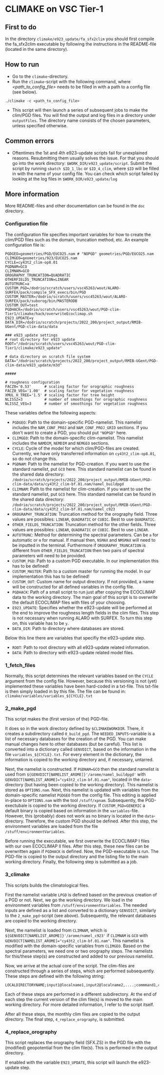 # CLIMAKE on VSC Tier-1

## First to do

In the directory `climake/e923_update/fa_sfx2clim` you should first compile the fa_sfx2clim executable by following the instructions in the README-file (located in the same directory).

## How to run

- Go to the `climake`-directory. 
- Run the `climake`-script with the following command, where *<path_to_config_file>* needs to be filled in with a path to a config file (see below).

```
./climake -c <path_to_config_file>
``` 
- This script will then launch a series of subsequent jobs to make the clim/PGD files. You will find the output and log files in a directory under `outputFiles`. The directory name consists of the chosen parameters, unless specified otherwise. 

## Common errors

- Oftentimes the 1st and 4th e923-update scripts fail for unexplained reasons. Resubmitting them usually solves the issue. For that you should go into the work directory: `$WORK_DIR/e923_update/script`. Submit the script by running `sbatch $ID_1_lbc` or `$ID_4_clim`, where `$ID` will be filled in with the name of your config file. You can check which script failed by looking at the log files in `$WORK_DIR/e923_update/log`

## More information

More README-files and other documentation can be found in the `doc` directory.

### Configuration file

The configuration file specifies important variables for how to create the clim/PGD files such as the domain, truncation method, etc. An example configuration file is:

```
PGDGEO=geometries/PGD/EUCO25.nam # "NOPGD" geometries/PGD/EUCO25.nam
CLIMGEO=geometries/923/EUCO25.nam
CYCLE=cy43t2_clim-op8.01
PGDNAM=GCO
CLIMNAM=GCO
OROGRAPHY_TRUNCATION=QUADRATIC
OTHERFIELDS_TRUNCATION=LINEAR
AUTOTRUNC=a
CUSTOM_PGD=/dodrio/scratch/users/vsc45263/wout/ALARO-SURFEX/pack/compile_SFX_execs/bin/PGD
CUSTOM_MASTER=/dodrio/scratch/users/vsc45263/wout/ALARO-SURFEX/pack/suborog/bin/MASTERODB
CUSTOM_OUT=test
PGDHACK=/dodrio/scratch/users/vsc45263/wout/PGD-clim-Tier1/climake/hack/overwriteEcoclimap.sh
E923_UPDATE=y
DATA_DIR=/dodrio/scratch/projects/2022_200/project_output/RMIB-UGent/PGD-clim-data/data

### e923_update settings
# root directory for e923 update
ROOT="/dodrio/scratch/users/vsc45263/wout/PGD-clim-Tier1/climake/e923_update"

# data directory on scratch file system
DATA="/dodrio/scratch/projects/2022_200/project_output/RMIB-UGent/PGD-clim-data/e923_update/m3d"

#####

# roughness configuration
FACZ0='0.53'      # scaling factor for orographic roughness
FACZ0_VEG='1.00'  # scaling factor for vegetation roughness
XMUL_H_TREE='1.5' # scaling factor for tree height
NLISSZ=3          # number of smoothings for orographic roughness
NLISSZ_VEG=3      # number of smoothings for vegetation roughness
```

These variables define the following aspects:
- `PGDGEO`: Path to the domain-specific PGD-namelist. This namelist includes the `NAM_CONF_PROJ` and `NAM_CONF_PROJ_GRID` sections. If you don't want to create a PGD, you should put `"NOPGD"` here.
- `CLIMGEO`: Path to the domain-specific clim-namelist. This namelist includes the `NAMDIM`, `NEMDIM` and `NEMGEO` sections.
- `CYCLE`: Cycle of the model for which clim/PGD-files are created. Currently, we have only transferred information on `cy43t2_clim-op8.01`, so do not change this.
- `PGDNAM`: Path to the namelist for PGD-creation. If you want to use the standard namelist, put `GCO` here. This standard namelist can be found in the shared data directory: `/dodrio/scratch/projects/2022_200/project_output/RMIB-UGent/PGD-clim-data/data/cy43t2_clim-bf.01.nam/namel_buildpgd`
- `CLIMNAM`: Path to the namelist for clim-creation. If you want to use the standard namelist, put `GCO` here. This standard namelist can be found in the shared data directory: `/dodrio/scratch/projects/2022_200/project_output/RMIB-UGent/PGD-clim-data/data/cy43t2_clim-bf.01.nam/namel_c923`
- `OROGRAPHY_TRUNCATION`: Truncation method for the orography field. Three values are possibles: `LINEAR`, `QUADRATIC` or `CUBIC`. Best to use `QUADRATIC`.
- `OTHER_FIELDS_TRUNCATION`: Truncation method for the other fields. Three values are possibles: `LINEAR`, `QUADRATIC` or `CUBIC`. Best to use `LINEAR`.
- `AUTOTRUNC`: Method for determining the spectral parameters. Can be `a` for automatic or `m` for manual. If manual then, `NSMAX` and `NMSMAX` will need to be inputted in the terminal. Furthermore if `OROGRAPHY_TRUNCATION` is different from `OTHER_FIELDS_TRUNCATION` then two pairs of spectral parameters will need to be provided.
- `CUSTOM_PGD`: Path to a custom PGD executable. In our implementation this has to be defined!
- `CUSTOM_MASTER`: Path to a custom master for running the model. In our implementation this has to be defined!
- `CUSTOM_OUT`: Custom name for output directory. If not provided, a name will be constructed for all defined variables in the config file.
- `PGDHACK`: Path of a small script to run just after copying the ECOCLIMAP data to the working directory. The main goal of this script is to overwrite the default ECOCLIMAP files with files of your choosing. 
- `E923_UPDATE`: Specifies whether the e923-update will be performed at the end to improve the roughness length fields in the clim files. This step is not necessary when running ALARO with SURFEX. To turn this step on, this variable has to be `y`.
- `DATA_DIR`: Path to directory where databases are stored.

Below this line there are variables that specifiy the e923-update step.
- `ROOT`: Path to root directory with all e923-update related information.
- `DATA`: Path to directory with e923-update related model files. 


### 1_fetch_files

Normally, this script determines the relevant variables based on the `CYCLE` argument from the config file. However, because this versioning is not (yet) implemented these variables have been hard-coded in a txt-file. This txt-file is then simply loaded in by this file. The file can be found in: `climake/variables/variables_${CYCLE}.txt`

### 2_make_pgd

This script makes the (first version of the) PGD-file.

It does so in the work directory defined by `$CLIMAKEWORKDIR`. There, it creates a subdirectory called `0_build_pgd`. The `NEEDED_INPUTS`-variable is a list of necessary databases for the creation of the PGD. You can make manual changes here to other databases (but be careful). This list is converted into a dictionary called `GENVDICT`, based on the information in the file `variables_${CYCLE}.txt`. For every element in the dictionary, the information is copied to the working directory and, if necessary, untarred. 

Next, the namelist is constructed. If `PGDNAM=GCO` then the standard namelist is used from `${GENVDICT[NAMELIST_AROME]}'/arome/namel_buildpgd'` with `GENVDICT[NAMELIST_AROME]="cy43t2_clim-bf.01.nam"`, located in the `data`-directory (but having been copied to the working directory). This namelist is stored as `OPTIONS.nam`. Next, this namelist is updated with variables from the domain-specific namelist `PGDGEO` from the config file. This editing is applied in-place to `OPTIONS.nam` with the tool `/stuff/xpnam`. Subsequently,  the PGD-exectubale is copied to the working directory. If `CUSTOM_PGD=GENERIC` a default binary is copied based on information in the `variables`-file. However, this (probably) does not work as no binary is located in the `data`-directory. Therefore, the custom PGD should be defined. After this step, the environment variables are loaded from the file `/stuff/environmentVariables`. 

Before running the executable, we first overwrite the ECOCLIMAP I files with our own ECOCLIMAP II files. After this step, these new files can be overwritten again if `PGDHACK` is defined. Now, the PGD-executable is run. The PGD-file is copied to the output directory and the listing file to the main working directory. Finally, the following step is submitted as a job. 

### 3_climake

This scripts builds the climatological files.

First the namelist variable `LPGD` is defined based on the previous creation of a PGD or not. Next, we go the working directory. We load in the environment variables from `/stuff/environmentVariables`. The needed inputs are defined as a list and converted to a dictionary `GENVDICT`, similarly to the `2_make_pgd`-script (see above). Subsequently, the relevant databases are copied to the working directory. 

Next, the namelist is loaded from `CLIMNAM`, which is `${GENVDICT[NAMELIST_AROME]}'/arome/namel_c923'` if `CLIMNAM` is `GCO` with `GENVDICT[NAMELIST_AROME]="cy43t2_clim-bf.01.nam"`. This namelist is modified with the domain-specific variables from `CLIMGEO`. Based on the spectral parameters, we need one or two orography steps. The namelists for this/these step(s) are constructed and added to our previous namelist.

Now, we arrive at the actual core of the script. The clim-files are constructed through a series of steps, which are performed subsequently. These steps are defined with the following string: 
```
LOCALDIRECTORYNAME;input1@localname1,input2@localname2,....;commmand1,command2,...
```
Each of these steps are performed in a different subdirectory. At the end of each step the current version of the clim file(s) is moved to the main working directory. For more detailed information, I refer to the script itself.

After all these steps, the monthly clim files are copied to the output directory. The final step, `4_replace_orography`, is submitted.

### 4_replace_orography

This script replaces the orography field (SFX.ZS) in the PGD file with the (modified) geopotential from the clim file(s). This is performed in the output directory. 

If enabled with the variable `E923_UPDATE`, this script will launch the e923-update step. 
